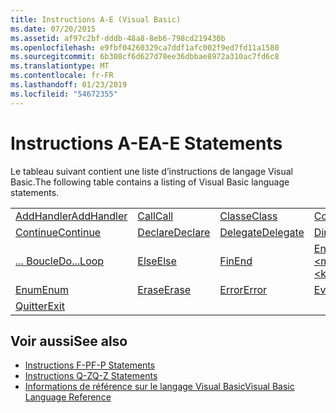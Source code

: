 ```yaml
---
title: Instructions A-E (Visual Basic)
ms.date: 07/20/2015
ms.assetid: af97c2bf-dddb-48a8-8eb6-798cd219430b
ms.openlocfilehash: e9fbf04260329ca7ddf1afc002f9ed7fd11a1580
ms.sourcegitcommit: 6b308cf6d627d78ee36dbbae8972a310ac7fd6c8
ms.translationtype: MT
ms.contentlocale: fr-FR
ms.lasthandoff: 01/23/2019
ms.locfileid: "54672355"
---
```

# <a name="a-e-statements"></a><span data-ttu-id="84e91-102">Instructions A-E</span><span class="sxs-lookup"><span data-stu-id="84e91-102">A-E Statements</span></span>
<span data-ttu-id="84e91-103">Le tableau suivant contient une liste d’instructions de langage Visual Basic.</span><span class="sxs-lookup"><span data-stu-id="84e91-103">The following table contains a listing of Visual Basic language statements.</span></span>  
  
|||||  
|---|---|---|---|  
|[<span data-ttu-id="84e91-104">AddHandler</span><span class="sxs-lookup"><span data-stu-id="84e91-104">AddHandler</span></span>](../../../visual-basic/language-reference/statements/addhandler-statement.md)|[<span data-ttu-id="84e91-105">Call</span><span class="sxs-lookup"><span data-stu-id="84e91-105">Call</span></span>](../../../visual-basic/language-reference/statements/call-statement.md)|[<span data-ttu-id="84e91-106">Classe</span><span class="sxs-lookup"><span data-stu-id="84e91-106">Class</span></span>](../../../visual-basic/language-reference/statements/class-statement.md)|[<span data-ttu-id="84e91-107">Const</span><span class="sxs-lookup"><span data-stu-id="84e91-107">Const</span></span>](../../../visual-basic/language-reference/statements/const-statement.md)|  
|[<span data-ttu-id="84e91-108">Continue</span><span class="sxs-lookup"><span data-stu-id="84e91-108">Continue</span></span>](../../../visual-basic/language-reference/statements/continue-statement.md)|[<span data-ttu-id="84e91-109">Declare</span><span class="sxs-lookup"><span data-stu-id="84e91-109">Declare</span></span>](../../../visual-basic/language-reference/statements/declare-statement.md)|[<span data-ttu-id="84e91-110">Delegate</span><span class="sxs-lookup"><span data-stu-id="84e91-110">Delegate</span></span>](../../../visual-basic/language-reference/statements/delegate-statement.md)|[<span data-ttu-id="84e91-111">Dim</span><span class="sxs-lookup"><span data-stu-id="84e91-111">Dim</span></span>](../../../visual-basic/language-reference/statements/dim-statement.md)|  
|[<span data-ttu-id="84e91-112">... Boucle</span><span class="sxs-lookup"><span data-stu-id="84e91-112">Do...Loop</span></span>](../../../visual-basic/language-reference/statements/do-loop-statement.md)|[<span data-ttu-id="84e91-113">Else</span><span class="sxs-lookup"><span data-stu-id="84e91-113">Else</span></span>](../../../visual-basic/language-reference/statements/else-statement.md)|[<span data-ttu-id="84e91-114">Fin</span><span class="sxs-lookup"><span data-stu-id="84e91-114">End</span></span>](../../../visual-basic/language-reference/statements/end-statement.md)|[<span data-ttu-id="84e91-115">End \<mot clé></span><span class="sxs-lookup"><span data-stu-id="84e91-115">End \<keyword></span></span>](../../../visual-basic/language-reference/statements/end-keyword-statement.md)|  
|[<span data-ttu-id="84e91-116">Enum</span><span class="sxs-lookup"><span data-stu-id="84e91-116">Enum</span></span>](../../../visual-basic/language-reference/statements/enum-statement.md)|[<span data-ttu-id="84e91-117">Erase</span><span class="sxs-lookup"><span data-stu-id="84e91-117">Erase</span></span>](../../../visual-basic/language-reference/statements/erase-statement.md)|[<span data-ttu-id="84e91-118">Error</span><span class="sxs-lookup"><span data-stu-id="84e91-118">Error</span></span>](../../../visual-basic/language-reference/statements/error-statement.md)|[<span data-ttu-id="84e91-119">Event</span><span class="sxs-lookup"><span data-stu-id="84e91-119">Event</span></span>](../../../visual-basic/language-reference/statements/event-statement.md)|  
|[<span data-ttu-id="84e91-120">Quitter</span><span class="sxs-lookup"><span data-stu-id="84e91-120">Exit</span></span>](../../../visual-basic/language-reference/statements/exit-statement.md)||||  
  
## <a name="see-also"></a><span data-ttu-id="84e91-121">Voir aussi</span><span class="sxs-lookup"><span data-stu-id="84e91-121">See also</span></span>
- [<span data-ttu-id="84e91-122">Instructions F-P</span><span class="sxs-lookup"><span data-stu-id="84e91-122">F-P Statements</span></span>](../../../visual-basic/language-reference/statements/f-p-statements.md)
- [<span data-ttu-id="84e91-123">Instructions Q-Z</span><span class="sxs-lookup"><span data-stu-id="84e91-123">Q-Z Statements</span></span>](../../../visual-basic/language-reference/statements/q-z-statements.md)
- [<span data-ttu-id="84e91-124">Informations de référence sur le langage Visual Basic</span><span class="sxs-lookup"><span data-stu-id="84e91-124">Visual Basic Language Reference</span></span>](../../../visual-basic/language-reference/index.md)
